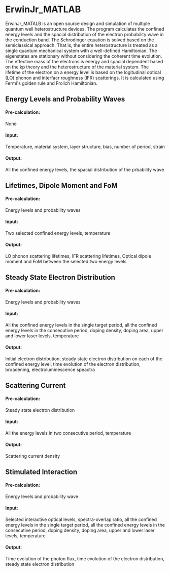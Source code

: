 # ErwinJr_MATLAB
ErwinJr_MATALB is an open source design and simulation of multiple quantum well heterostructure devices. 
The program calculates the confined energy levels and the spacial distribution of the electron probability 
wave in the conduction band. The Schrodinger equation is solved based on the semiclassical approach. 
That is, the entire heterostructure is treated as a single quantum mechanical system with a well-defined Hamiltonian. 
The eigenstates are stationary without considering the coherent time evolution. The effective mass of the 
electrons is energy and spacial dependent based on the kp theory and the heterostructure of the material system. 
The lifetime of the electron on a energy level is based on the logitudinal optical (LO) phonon and interfacr roughness 
(IFR) scatterings. It is calculated using Fermi's golden rule and Frolich Hamiltonian. 


## Energy Levels and Probability Waves
#### Pre-calculation:
None
#### Input:
Temperature, material system, layer structure, bias, number of period, strain 
#### Output:
All the confined energy levels, the spacial distribution of the prbability wave


## Lifetimes, Dipole Moment and FoM
#### Pre-calculation:
Energy levels and probability waves
#### Input:
Two selected confined energy levels, temperature
#### Output:
LO phonon scattering lifetimes, IFR scattering lifetimes, Optical dipole moment and FoM between the selected two energy levels



## Steady State Electron Distribution
#### Pre-calculation:
Energy levels and probability waves
#### Input:
All the confined energy levels in the single target period, all the confined energy levels in the consecutive period, 
doping density, doping area, upper and lower laser levels, temperature
#### Output:
Initial electron distribution, steady state electron distribution on each of the confined energy level, 
time evolution of the electron distribution, broadening, electroluminescence speactra



## Scattering Current
#### Pre-calculation:
Steady state electron distribution
#### Input:
All the energy levels in two consecutive period, temperature
#### Output:
Scattering current density



## Stimulated Interaction
#### Pre-calculation:
Energy levels and probability wave
#### Input:
Selected interactive optical levels, spectra-overlap ratio, all the confined energy levels in the single target period, all the confined energy levels in the consecutive period, doping density, doping area, upper and lower laser levels, temperature
#### Output:
Time evolution of the photon flux, time evolution of the electron distribution, steady state electron distribution
